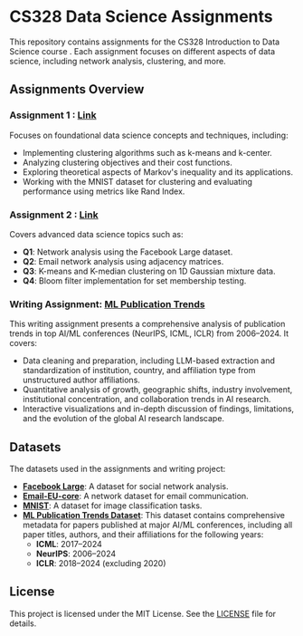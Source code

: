 # CS328 Data Science Assignments

This repository contains assignments for the CS328 Introduction to Data Science course . Each assignment focuses on different aspects of data science, including network analysis, clustering, and more.


<!-- 
## Repository Structure

- **Assignment-1.ipynb**: Jupyter notebook for Assignment 1.
- **Assignment-2.ipynb**: Jupyter notebook for Assignment 2.
- **ml_publication_trends.ipynb**: Writing assignment analyzing publication trends in top AI/ML conferences (NeurIPS, ICML, ICLR) from 2006–2024, including data cleaning, LLM-based affiliation extraction, and in-depth quantitative analysis of geographic, institutional, and industry trends.
- **datasets.py**: Script for loading and processing datasets.
- **assets/**: Contains visualizations and data files for the assignments.
- **Tasks/**: Contains homework PDFs for the course.
- **old/**: Archive of older versions of assignments and questions.
 -->



<!-- ## Getting Started
1. Clone the repository:
   ```bash
   git clone <repository-url>
   ```
2. Install the required dependencies:
   ```bash
   pip install uv
   uv venv
   source .venv/bin/activate  # On Windows use `.venv\Scripts\activate`
   uv pip install -r requirements.txt
   ```
3. Open the Jupyter notebooks to explore the assignments and their solutions.
 -->



## Assignments Overview

### Assignment 1 : [Link](Assignment-1.ipynb)
Focuses on foundational data science concepts and techniques, including:
- Implementing clustering algorithms such as k-means and k-center.
- Analyzing clustering objectives and their cost functions.
- Exploring theoretical aspects of Markov's inequality and its applications.
- Working with the MNIST dataset for clustering and evaluating performance using metrics like Rand Index.

### Assignment 2 : [Link](Assignment-2.ipynb)
Covers advanced data science topics such as:
- **Q1**: Network analysis using the Facebook Large dataset.
- **Q2**: Email network analysis using adjacency matrices.
- **Q3**: K-means and K-median clustering on 1D Gaussian mixture data.
- **Q4**: Bloom filter implementation for set membership testing.

### Writing Assignment: [ML Publication Trends](ml_publication_trends.ipynb)
This writing assignment presents a comprehensive analysis of publication trends in top AI/ML conferences (NeurIPS, ICML, ICLR) from 2006–2024. It covers:
- Data cleaning and preparation, including LLM-based extraction and standardization of institution, country, and affiliation type from unstructured author affiliations.
- Quantitative analysis of growth, geographic shifts, industry involvement, institutional concentration, and collaboration trends in AI research.
- Interactive visualizations and in-depth discussion of findings, limitations, and the evolution of the global AI research landscape.



## Datasets

The datasets used in the assignments and writing project:
- **[Facebook Large](https://snap.stanford.edu/data/facebook-large-page-page-network.html)**: A dataset for social network analysis.
- **[Email-EU-core](https://snap.stanford.edu/data/email-Eu-core.html)**: A network dataset for email communication.
- **[MNIST](http://yann.lecun.com/exdb/mnist/)**: A dataset for image classification tasks.
- **[ML Publication Trends Dataset](https://github.com/martenlienen/icml-neurips-iclr-dataset)**: This dataset contains comprehensive metadata for papers published at major AI/ML conferences, including all paper titles, authors, and their affiliations for the following years:
   - **ICML**: 2017–2024
   - **NeurIPS**: 2006–2024
   - **ICLR**: 2018–2024 (excluding 2020)




## License

This project is licensed under the MIT License. See the [LICENSE](LICENSE) file for details.